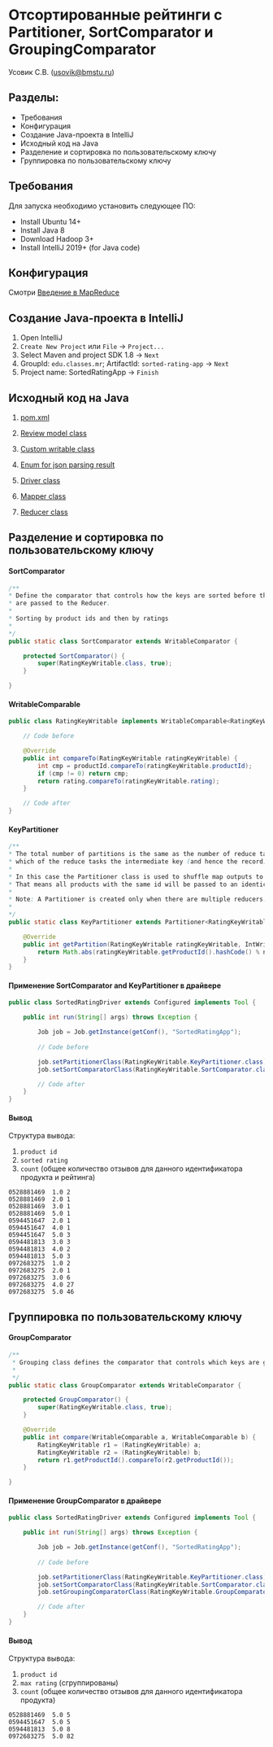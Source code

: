 # Отсортированные рейтинги с Partitioner, SortComparator и GroupingComparator
Усовик С.В. (usovik@bmstu.ru)

## Разделы:

- Требования
- Конфигурация
- Создание Java-проекта в IntelliJ
- Исходный код на Java
- Разделение и сортировка по пользовательскому ключу
- Группировка по пользовательскому ключу

## Требования

Для запуска необходимо установить следующее ПО:

- Install Ubuntu 14+
- Install Java 8
- Download Hadoop 3+
- Install IntelliJ 2019+ (for Java code)

## Конфигурация

Смотри [Введение в MapReduce](mapreduce_basics.md)

## Создание Java-проекта в IntelliJ

1) Open IntelliJ
2) `Create New Project` или `File` -> `Project...`
3) Select Maven and project SDK 1.8 -> `Next`
4) GroupId: `edu.classes.mr`; ArtifactId: `sorted-rating-app` -> `Next`
4) Project name: SortedRatingApp -> `Finish`

## Исходный код на Java

1. [pom.xml](../projects/java/SortedRatingApp/pom.xml)

2. [Review model class](../projects/java/SortedRatingApp/src/main/java/edu/classes/mr/Review.java)

3. [Custom writable class](../projects/java/SortedRatingApp/src/main/java/edu/classes/mr/RatingKeyWritable.java)

4. [Enum for json parsing result](../projects/java/SortedRatingApp/src/main/java/edu/classes/mr/ReviewState.java)

5. [Driver class](../projects/java/SortedRatingApp/src/main/java/edu/classes/mr/SortedRatingDriver.java)

6. [Mapper class](../projects/java/SortedRatingApp/src/main/java/edu/classes/mr/SortedRatingMapper.java)

7. [Reducer class](../projects/java/SortedRatingApp/src/main/java/edu/classes/mr/SortedRatingReducer.java)

   

## Разделение и сортировка по пользовательскому ключу

#### SortComparator

```java
/**
* Define the comparator that controls how the keys are sorted before they
* are passed to the Reducer.
*
* Sorting by product ids and then by ratings
*
*/
public static class SortComparator extends WritableComparator {

    protected SortComparator() {
        super(RatingKeyWritable.class, true);
    }

}
```

#### WritableComparable

```java
public class RatingKeyWritable implements WritableComparable<RatingKeyWritable> {

    // Code before

    @Override
    public int compareTo(RatingKeyWritable ratingKeyWritable) {
        int cmp = productId.compareTo(ratingKeyWritable.productId);
        if (cmp != 0) return cmp;
        return rating.compareTo(ratingKeyWritable.rating);
    }

    // Code after
}

```

#### KeyPartitioner

```java
/**
* The total number of partitions is the same as the number of reduce tasks for the job. Hence this controls
* which of the reduce tasks the intermediate key (and hence the record) is sent for reduction.
*
* In this case the Partitioner class is used to shuffle map outputs to reducers by product ids.
* That means all products with the same id will be passed to an identical reducer
*
* Note: A Partitioner is created only when there are multiple reducers.
*
*/
public static class KeyPartitioner extends Partitioner<RatingKeyWritable, IntWritable> {

    @Override
    public int getPartition(RatingKeyWritable ratingKeyWritable, IntWritable intWritable, int numPartitions) {
        return Math.abs(ratingKeyWritable.getProductId().hashCode() % numPartitions);
    }
}

```

#### Применение SortComparator and KeyPartitioner в драйвере

```java
public class SortedRatingDriver extends Configured implements Tool {

    public int run(String[] args) throws Exception {

        Job job = Job.getInstance(getConf(), "SortedRatingApp");
        
        // Code before

        job.setPartitionerClass(RatingKeyWritable.KeyPartitioner.class);
        job.setSortComparatorClass(RatingKeyWritable.SortComparator.class);

        // Code after
    }
}
```

#### Вывод

Структура вывода:

1. `product id` 
2. `sorted rating` 
3. `count` (общее количество отзывов для данного идентификатора продукта и рейтинга)

```
0528881469	1.0	2
0528881469	2.0	1
0528881469	3.0	1
0528881469	5.0	1
0594451647	2.0	1
0594451647	4.0	1
0594451647	5.0	3
0594481813	3.0	3
0594481813	4.0	2
0594481813	5.0	3
0972683275	1.0	2
0972683275	2.0	1
0972683275	3.0	6
0972683275	4.0	27
0972683275	5.0	46
```


## Группировка по пользовательскому ключу

#### GroupComparator

```java
/**
 * Grouping class defines the comparator that controls which keys are grouped together
 *
 */
public static class GroupComparator extends WritableComparator {

    protected GroupComparator() {
        super(RatingKeyWritable.class, true);
    }

    @Override
    public int compare(WritableComparable a, WritableComparable b) {
        RatingKeyWritable r1 = (RatingKeyWritable) a;
        RatingKeyWritable r2 = (RatingKeyWritable) b;
        return r1.getProductId().compareTo(r2.getProductId());
    }

}
```

#### Применение GroupComparator в драйвере

```java
public class SortedRatingDriver extends Configured implements Tool {

    public int run(String[] args) throws Exception {

        Job job = Job.getInstance(getConf(), "SortedRatingApp");
        
        // Code before

        job.setPartitionerClass(RatingKeyWritable.KeyPartitioner.class);
        job.setSortComparatorClass(RatingKeyWritable.SortComparator.class);
        job.setGroupingComparatorClass(RatingKeyWritable.GroupComparator.class);

        // Code after
    }
}
```

#### Вывод

Структура вывода:

1. `product id` 
2. `max rating` (сгруппированы)
3. `count` (общее количество отзывов для данного идентификатора продукта)


```
0528881469	5.0	5
0594451647	5.0	5
0594481813	5.0	8
0972683275	5.0	82
```
